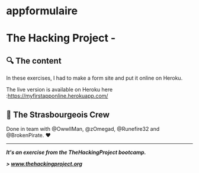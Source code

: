 


# appformulaire
# The Hacking Project -


## :mag: The content
In these exercises, I had to make a form site and put it online on Heroku.

The live version is available on Heroku here :https://myfirstapponline.herokuapp.com/

## :european_post_office: The Strasbourgeois Crew
Done in team with @OwwllMan, @zOmegad, @Runefire32 and @BrokenPirate. :heart:

<hr>

***It's an exercise from the TheHackingProject bootcamp.***

***> www.thehackingproject.org***
